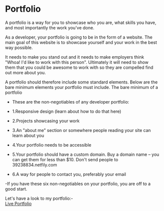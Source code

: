 # Portfolio
A portfolio is a way for you to showcase who you are, what skills you have, and most importantly the work you've done.

As a developer, your portfolio is going to be in the form of a website. The main goal of this website is to showcase yourself and your work in the best way possible.

It needs to make you stand out and it needs to make employers think "Whoa! I'd like to work with this person". Ultimately it will need to show them that you could be awesome to work with so they are compelled find out more about you.

A portfolio should therefore include some standard elements. Below are the bare minimum elements your portfolio must include.
The bare minimum of a portfolio
- These are the non-negotiables of any developer portfolio:

- 1.Responsive design (learn about how to do that here)
- 2.Projects showcasing your work
- 3.An "about me" section or somewhere people reading your site can learn about you
- 4.Your portfolio needs to be accessible
- 5.Your portfolio should have a custom domain. Buy a domain name – you can get them for less than $10. Don't send people to 39238834.netfily.com
- 6.A way for people to contact you, preferably your email

-If you have these six non-negotiables on your portfolio, you are off to a good start.

Let's have a look to my portfolio:-             
[Live Portfolio](https://rajanand-132.github.io/Portfolio/)
